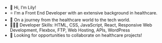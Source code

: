 - 👋 Hi, I’m Lily!
- ⭐️ I'm a Front End Developer with an extensive background in healthcare.
- 🌱 On a journey from the healthcare world to the tech world.
- 👩🏻‍💻 Developer Skills: HTML, CSS, JavaScript, React, Responsive Web Development, Flexbox, FTP, Web Hosting, APIs, WordPress
- 👀 Looking for opportunities to collaborate on healthcare projects!
 


<!---
- 👋 Hi, I’m @lilyyee
- 👀 I’m interested in ...
- 🌱 I’m currently learning ...
- 💞️ I’m looking to collaborate on ...
- 📫 How to reach me ...
--->

<!---
lilyyee/lilyyee is a ✨ special ✨ repository because its `README.md` (this file) appears on your GitHub profile.
You can click the Preview link to take a look at your changes.
--->
